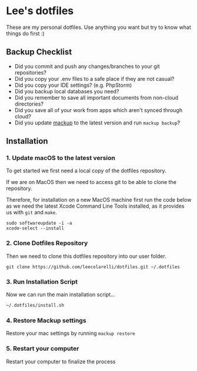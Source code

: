 # Lee's dotfiles

These are my personal dotfiles. Use anything you want but try to know what
things do first :)

## Backup Checklist

- Did you commit and push any changes/branches to your git repositories?
- Did you copy your .env files to a safe place if they are not casual?
- Did you copy your IDE settings? (e.g. PhpStorm)
- Did you backup local databases you need?
- Did you remember to save all important documents from non-cloud directories?
- Did you save all of your work from apps which aren't synced through cloud?
- Did you update [mackup](https://github.com/lra/mackup) to the latest version and run `mackup backup`?

## Installation

### 1. Update macOS to the latest version

To get started we first need a local copy of the dotfiles repository.

If we are on MacOS then we need to access git to be able to clone the
repository.

Therefore, for installation on a new MacOS machine first run the code below as
we need the latest Xcode Command Line Tools installed, as it provides us
with `git` and `make`.

```
sudo softwareupdate -i -a
xcode-select --install
```

### 2. Clone Dotfiles Repository

Then we need to clone this dotfiles repository into our user folder.

`git clone https://github.com/leecolarelli/dotfiles.git ~/.dotfiles`

### 3. Run Installation Script

Now we can run the main installation script...

```zsh
~/.dotfiles/install.sh
```

### 4. Restore Mackup settings

Restore your mac settings by running `mackup restore`

### 5. Restart your computer

Restart your computer to finalize the process

